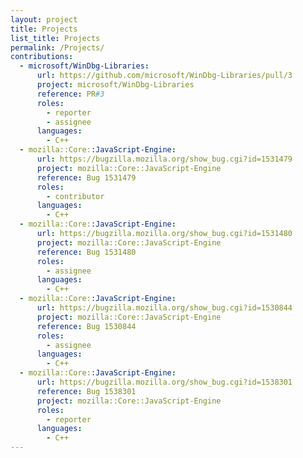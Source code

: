 ```yaml
---
layout: project
title: Projects
list_title: Projects
permalink: /Projects/
contributions:
  - microsoft/WinDbg-Libraries:
      url: https://github.com/microsoft/WinDbg-Libraries/pull/3
      project: microsoft/WinDbg-Libraries
      reference: PR#3
      roles:
        - reporter
        - assignee
      languages:
        - C++
  - mozilla::Core::JavaScript-Engine:
      url: https://bugzilla.mozilla.org/show_bug.cgi?id=1531479
      project: mozilla::Core::JavaScript-Engine
      reference: Bug 1531479
      roles:
        - contributor
      languages:
        - C++        
  - mozilla::Core::JavaScript-Engine:
      url: https://bugzilla.mozilla.org/show_bug.cgi?id=1531480
      project: mozilla::Core::JavaScript-Engine
      reference: Bug 1531480
      roles:
        - assignee
      languages:
        - C++        
  - mozilla::Core::JavaScript-Engine:
      url: https://bugzilla.mozilla.org/show_bug.cgi?id=1530844
      project: mozilla::Core::JavaScript-Engine
      reference: Bug 1530844
      roles:
        - assignee
      languages:
        - C++        
  - mozilla::Core::JavaScript-Engine:
      url: https://bugzilla.mozilla.org/show_bug.cgi?id=1538301
      reference: Bug 1538301
      project: mozilla::Core::JavaScript-Engine
      roles:
        - reporter
      languages:
        - C++        
---
```


